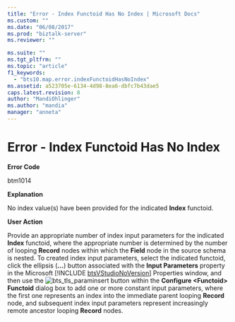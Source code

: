 ```yaml
---
title: "Error - Index Functoid Has No Index | Microsoft Docs"
ms.custom: ""
ms.date: "06/08/2017"
ms.prod: "biztalk-server"
ms.reviewer: ""

ms.suite: ""
ms.tgt_pltfrm: ""
ms.topic: "article"
f1_keywords: 
  - "bts10.map.error.indexFunctoidHasNoIndex"
ms.assetid: a523705e-6134-4d98-8ea6-dbfc7b43dae5
caps.latest.revision: 8
author: "MandiOhlinger"
ms.author: "mandia"
manager: "anneta"
---
```

# Error - Index Functoid Has No Index
**Error Code**  
  
 btm1014  
  
 **Explanation**  
  
 No index value(s) have been provided for the indicated **Index** functoid.  
  
 **User Action**  
  
 Provide an appropriate number of index input parameters for the indicated <strong>Index</strong> functoid, where the appropriate number is determined by the number of looping <strong>Record</strong> nodes within which the <strong>Field</strong> node in the source schema is nested. To created index input parameters, select the indicated functoid, click the ellipsis (<strong>...</strong>) button associated with the <strong>Input Parameters</strong> property in the Microsoft [!INCLUDE [btsVStudioNoVersion](../includes/btsvstudionoversion-md.md)] Properties window, and then use the  ![](../core/media/bts-tls-paraminsert.gif "bts_tls_paraminsert") button within the <strong>Configure \<Functoid\> Functoid</strong> dialog box to add one or more constant input parameters, where the first one represents an index into the immediate parent looping <strong>Record</strong> node, and subsequent index input parameters represent increasingly remote ancestor looping <strong>Record</strong> nodes.